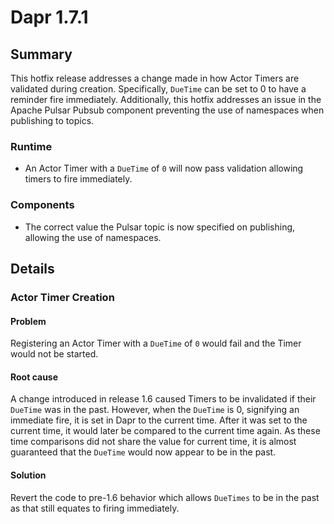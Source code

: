 # Dapr 1.7.1

## Summary

This hotfix release addresses a change made in how Actor Timers are validated during creation. Specifically, `DueTime` can be set to 0 to have a reminder fire immediately.
Additionally, this hotfix addresses an issue in the Apache Pulsar Pubsub component preventing the use of namespaces when publishing to topics.

### Runtime
* An Actor Timer with a `DueTime` of `0` will now pass validation allowing timers to fire immediately.

### Components
* The correct value the Pulsar topic is now specified on publishing, allowing the use of namespaces.

## Details

### Actor Timer Creation

#### Problem

Registering an Actor Timer with a `DueTime` of `0` would fail and the Timer would not be started.

#### Root cause

A change introduced in release 1.6 caused Timers to be invalidated if their `DueTime` was in the past. However, when the `DueTime` is 0, signifying an immediate fire, it is set in Dapr to the current time. After it was set to the current time, it would later be compared to the current time again. As these time comparisons did not share the value for current time, it is almost guaranteed that the `DueTime` would now appear to be in the past.

#### Solution

Revert the code to pre-1.6 behavior which allows `DueTimes` to be in the past as that still equates to firing immediately.
